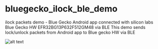 # bluegecko_ilock_ble_demo
ilock packets demo - Blue Gecko Android app connected with silicon labs Blue Gecko HW EFR32BG13P632F512GM48 via BLE 
This demo sends lock/unlock packets from Android app to Blue gecko HW via BLE


![alt text](https://siliconlabs-h.assetsadobe.com/is/image//content/dam/siliconlabs/images/products/Bluetooth/bluetooth_low_energy/bluegiga_bluetooth_low_energy_modules/blue-gecko-soc-kit.jpg?$Large2Column50pct$)
